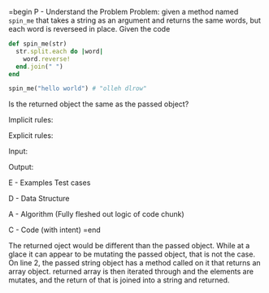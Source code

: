=begin
P - Understand the Problem
Problem: given a method named `spin_me` that takes a string as an argument
        and returns the same words, but each word is reverseed in place. Given the code
```ruby
def spin_me(str)
  str.split.each do |word|
    word.reverse!
  end.join(" ")
end

spin_me("hello world") # "olleh dlrow"
```
Is the returned object the same as the passed object?

Implicit rules:

Explicit rules:

Input:

Output:


E - Examples Test cases

D - Data Structure

A - Algorithm (Fully fleshed out logic of code chunk)


C - Code (with intent)
=end

The returned oject would be different than the passed object. While at a glace it can
appear to be mutating the passed object, that is not the case.
On line 2, the passed string object has a method called on it that returns an array object.
returned array is then iterated through and the elements are mutates, and the return of that is joined into a string and returned. 
